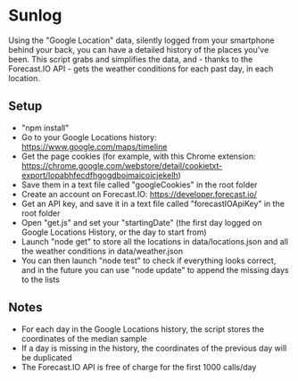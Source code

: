 Sunlog
========

Using the "Google Location" data, silently logged from your smartphone behind your back, you can have a detailed history of the places you've been.
This script grabs and simplifies the data, and - thanks to the Forecast.IO API - gets the weather conditions for each past day, in each location.


## Setup

- "npm install"
- Go to your Google Locations history: https://www.google.com/maps/timeline
- Get the page cookies (for example, with this Chrome extension: https://chrome.google.com/webstore/detail/cookietxt-export/lopabhfecdfhgogdbojmaicoicjekelh)
- Save them in a text file called "googleCookies" in the root folder
- Create an account on Forecast.IO: https://developer.forecast.io/
- Get an API key, and save it in a text file called "forecastIOApiKey" in the root folder
- Open "get.js" and set your "startingDate" (the first day logged on Google Locations History, or the day to start from)
- Launch "node get" to store all the locations in data/locations.json and all the weather conditions in data/weather.json
- You can then launch "node test" to check if everything looks correct, and in the future you can use "node update" to append the missing days to the lists


## Notes

- For each day in the Google Locations history, the script stores the coordinates of the median sample
- If a day is missing in the history, the coordinates of the previous day will be duplicated
- The Forecast.IO API is free of charge for the first 1000 calls/day
